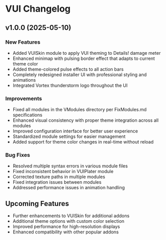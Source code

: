 # VUI Changelog

## v1.0.0 (2025-05-10)

### New Features
- Added VUISkin module to apply VUI theming to Details! damage meter
- Enhanced minimap with pulsing border effect that adapts to current theme color
- Added theme-colored pulse effects to all action bars
- Completely redesigned installer UI with professional styling and animations
- Integrated Vortex thunderstorm logo throughout the UI

### Improvements
- Fixed all modules in the VModules directory per FixModules.md specifications
- Enhanced visual consistency with proper theme integration across all modules
- Improved configuration interface for better user experience
- Standardized module settings for easier management
- Added support for theme color changes in real-time without reload

### Bug Fixes
- Resolved multiple syntax errors in various module files
- Fixed inconsistent behavior in VUIPlater module
- Corrected texture paths in multiple modules
- Fixed integration issues between modules
- Addressed performance issues in animation handling

## Upcoming Features
- Further enhancements to VUISkin for additional addons
- Additional theme options with custom color selection
- Improved performance for high-resolution displays
- Enhanced compatibility with other popular addons
